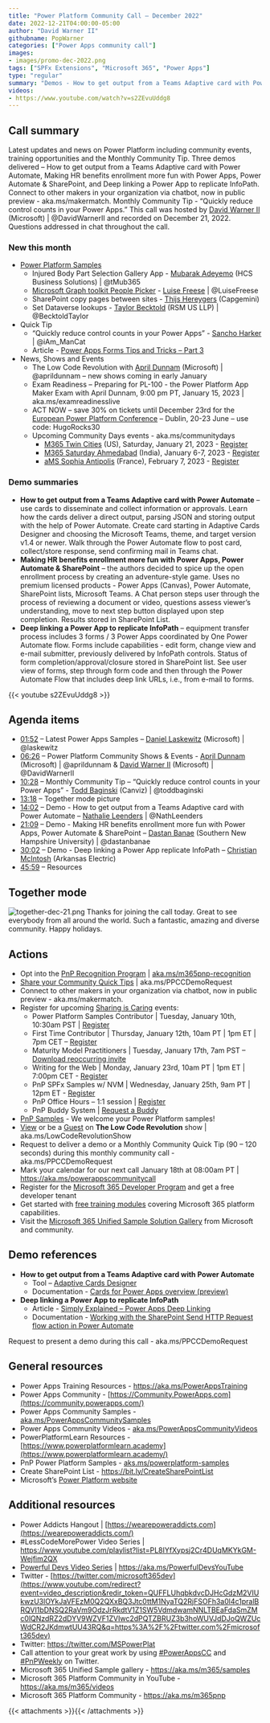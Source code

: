 ```yaml
---
title: "Power Platform Community Call – December 2022"
date: 2022-12-21T04:00:00-05:00
author: "David Warner II"
githubname: PopWarner
categories: ["Power Apps community call"]
images:
- images/promo-dec-2022.png
tags: ["SPFx Extensions", "Microsoft 365", "Power Apps"]
type: "regular"
summary: "Demos - How to get output from a Teams Adaptive card with Power Automate, Making HR benefits enrollment more fun with Power Apps, Power Automate & SharePoint, and Deep linking a Power App to replicate InfoPath. Quick tip - Quickly reduce control counts in your Power Apps."
videos:
- https://www.youtube.com/watch?v=s2ZEvuUddg8
---
```


## Call summary

Latest updates and news on Power Platform including community events, training opportunities and the Monthly Community Tip. Three demos delivered – How to get output from a Teams Adaptive card with Power Automate, Making HR benefits enrollment more fun with Power Apps, Power Automate & SharePoint, and Deep linking a Power App to replicate InfoPath. Connect to other makers in your organization via chatbot, now in public preview - aka.ms/makermatch. Monthly Community Tip - “Quickly reduce control counts in your Power Apps.”  This call was hosted by [David Warner II](http://twitter.com/DavidWarnerII) (Microsoft) \| @DavidWarnerII and recorded on December 21, 2022. Questions addressed in chat throughout the call.

### New this month

* [Power Platform Samples](https://pnp.github.io/powerplatform-samples/)
    * Injured Body Part Selection Gallery App - [Mubarak Adeyemo](https://twitter.com/tMub365) (HCS Business Solutions) \| @tMub365
    * [Microsoft Graph toolkit People Picker](https://www.m365princess.com/blogs/microsoft-graph-people-picker-power-apps/) - [Luise Freese](https://twitter.com/LuiseFreese) \| @LuiseFreese
    * SharePoint copy pages between sites - [Thijs Hereygers](https://www.linkedin.com/in/thijs-hereygers-017267121/) (Capgemini)
    * Set Dataverse lookups - [Taylor Becktold](https://twitter.com/BecktoldTaylor) (RSM US LLP) \| @BecktoldTaylor
* Quick Tip
    * “Quickly reduce control counts in your Power Apps” - [Sancho Harker](https://twitter.com/iAm_ManCat) \| @iAm_ManCat
    * Article - [Power Apps Forms Tips and Tricks – Part 3](https://www.iammancat.dev/2022/06/power-apps-forms-tips-and-tricks-part-3/)
* News, Shows and Events
    * The Low Code Revolution with [April Dunnam](https://twitter.com/aprildunnam) (Microsoft) \| @aprildunnam – new shows coming in early January
    * Exam Readiness – Preparing for PL-100 - the Power Platform App Maker Exam with April Dunnam, 9:00 pm PT, January 15, 2023 \| aka.ms/examreadinesslive
    * ACT NOW – save 30% on tickets until December 23rd for the [European Power Platform Conference](https://www.sharepointeurope.com/european-power-platform-conference) – Dublin, 20-23 June – use code: HugoRocks30
    * Upcoming Community Days events - aka.ms/communitydays
        * [M365 Twin Cities](https://communitydays.org/event/2023-01-21/m365-twin-cities#home) (US), Saturday, January 21, 2023 - [Register](https://www.eventbrite.com/e/m365-twin-cities-winter-2023-tickets-471566266397)
        * [M365 Saturday Ahmedabad](https://communitydays.org/event/2023-01-07/m365-saturday-ahmedabad) (India), January 6-7, 2023 - [Register](https://www.meetup.com/m365ahmedabad/events/289560209/)
        * [aMS Sophia Antipolis](https://communitydays.org/event/2023-02-07/ams-sophia-antipolis) (France), February 7, 2023 - [Register](https://sessionize.com/ams-sophia-2023/)

### Demo summaries

* **How to get output from a Teams Adaptive card with Power Automate** – use cards to disseminate and collect information or approvals. Learn how the cards deliver a direct output, parsing JSON and storing output with the help of Power Automate. Create card starting in Adaptive Cards Designer and choosing the Microsoft Teams, theme, and target version v1.4 or newer. Walk through the Power Automate flow to post card, collect/store response, send confirming mail in Teams chat.
* **Making HR benefits enrollment more fun with Power Apps, Power Automate & SharePoint** – the authors decided to spice up the open enrollment process by creating an adventure-style game. Uses no premium licensed products - Power Apps (Canvas), Power Automate, SharePoint lists, Microsoft Teams. A Chat person steps user through the process of reviewing a document or video, questions assess viewer’s understanding, move to next step button displayed upon step completion. Results stored in SharePoint List.
* **Deep linking a Power App to replicate InfoPath** – equipment transfer process includes 3 forms / 3 Power Apps coordinated by One Power Automate flow. Forms include capabilities - edit form, change view and e-mail submitter, previously delivered by InfoPath controls. Status of form completion/approval/closure stored in SharePoint list. See user view of forms, step through form code and then through the Power Automate Flow that includes deep link URLs, i.e., from e-mail to forms.

{{< youtube s2ZEvuUddg8 >}}

## Agenda items

* [01:52](https://youtu.be/s2ZEvuUddg8?t=112) – Latest Power Apps Samples – [Daniel Laskewitz](https://twitter.com/laskewitz) (Microsoft) \| @laskewitz
* [06:26](https://youtu.be/s2ZEvuUddg8?t=386) – Power Platform Community Shows & Events - [April Dunnam](http://twitter.com/aprildunnam) (Microsoft) \| @aprildunnam & [David Warner II](http://twitter.com/DavidWarnerII) (Microsoft) \| @DavidWarnerII
* [10:28](https://youtu.be/s2ZEvuUddg8?t=628) – Monthly Community Tip – “Quickly reduce control counts in your Power Apps” - [Todd Baginski](https://twitter.com/toddbaginski) (Canviz) \| @toddbaginski
* [13:18](https://youtu.be/s2ZEvuUddg8?t=798) – Together mode picture
* [14:02](https://youtu.be/s2ZEvuUddg8?t=842) – Demo - How to get output from a Teams Adaptive card with Power Automate – [Nathalie Leenders](https://twitter.com/NathLeenders) \| @NathLeenders
* [21:09](https://youtu.be/s2ZEvuUddg8?t=1269) – Demo - Making HR benefits enrollment more fun with Power Apps, Power Automate & SharePoint – [Dastan Banae](https://twitter.com/dastanbanae) (Southern New Hampshire University) \| @dastanbanae
* [30:02](https://youtu.be/s2ZEvuUddg8?t=1802) – Demo - Deep linking a Power App replicate InfoPath – [Christian McIntosh](https://linkedin.com/in/christian-mcintosh-5bb445158) (Arkansas Electric)
* [45:59](https://youtu.be/s2ZEvuUddg8?t=2759) – Resources

## Together mode

![together-dec-21.png](images/together-dec-21.png)
Thanks for joining the call today. Great to see everybody from all around the world. Such a fantastic, amazing and diverse community. Happy holidays.

## Actions

* Opt into the [PnP Recognition Program](https://aka.ms/m365pnp-recognition) \| [aka.ms/m365pnp-recognition](https://aka.ms/m365pnp-recognition)
* [Share your Community Quick Tips](https://customervoice.microsoft.com/Pages/ResponsePage.aspx?id=v4j5cvGGr0GRqy180BHbR02h_1H9_XFFp4etSzu5JxFUN0JZTFNDSDRJVVJGTkxHVzcxRDJWM01RWi4u) \| aka.ms/PPCCDemoRequest
* Connect to other makers in your organization via chatbot, now in public preview - aka.ms/makermatch.
* Register for upcoming [Sharing is Caring](https://pnp.github.io/sharing-is-caring/) events:
    * Power Platform Samples Contributor \| Tuesday, January 10th, 10:30am PST \| [Register](https://forms.office.com/pages/responsepage.aspx?id=KtIy2vgLW0SOgZbwvQuRaXDXyCl9DkBHq4A2OG7uLpdUN0hMNTRPWVVWTkhFTk9QQzhFSTRIS1JLSC4u)
    * First Time Contributor \| Thursday, January 12th, 10am PT \| 1pm ET \| 7pm CET – [Register](https://forms.office.com/pages/responsepage.aspx?id=KtIy2vgLW0SOgZbwvQuRaXDXyCl9DkBHq4A2OG7uLpdUNjAwRVNETlA1MkxIR1MyTEs5STZFVVRJMC4u)
    * Maturity Model Practitioners \| Tuesday, January 17th, 7am PST – [Download reoccurring invite](https://aka.ms/mm4m365/invite)
    * Writing for the Web \| Monday, January 23rd, 10am PT \| 1pm ET \| 7:00pm CET - [Register](https://forms.office.com/pages/responsepage.aspx?id=KtIy2vgLW0SOgZbwvQuRaXDXyCl9DkBHq4A2OG7uLpdUMFNPNFMyUk9CNFROUjJWTFFGSzdJV0czVC4u)
    * PnP SPFx Samples w/ NVM \| Wednesday, January 25th, 9am PT \| 12pm ET - [Register](https://forms.office.com/pages/responsepage.aspx?id=KtIy2vgLW0SOgZbwvQuRaXDXyCl9DkBHq4A2OG7uLpdUNEE2SUdTOU1UOEtCTFU3MlM1SERDMlNVNi4u)
    * PnP Office Hours – 1:1 session \| [Register](https://outlook.office365.com/owa/calendar/PnPSharingisCaring@warner.digital/bookings/)
    * PnP Buddy System \| [Request a Buddy](https://forms.office.com/Pages/ResponsePage.aspx?id=KtIy2vgLW0SOgZbwvQuRaXDXyCl9DkBHq4A2OG7uLpdUMjRRUVg4NElZUUJLTEY1TVVSVDJFRFpLRS4u)
* [PnP Samples](https://aka.ms/powerplatform-samples) - We welcome your Power Platform samples!
* [View](https://aka.ms/LowCodeRevolutionShow) or be a [Guest](https://aka.ms/LowCodeRevolutionGuest) on **The Low Code Revolution** show \| aka.ms/LowCodeRevolutionShow
* Request to deliver a demo or a Monthly Community Quick Tip (90 – 120 seconds) during this monthly community call - aka.ms/PPCCDemoRequest
* Mark your calendar for our next call January 18th at 08:00am PT \| <https://aka.ms/powerappscommunitycall>
* Register for the [Microsoft 365 Developer Program](https://aka.ms/m365/devprogram) and get a free developer tenant
* Get started with [free training modules](https://aka.ms/m365/dev/learn) covering Microsoft 365 platform capabilities.
* Visit the [Microsoft 365 Unified Sample Solution Gallery](https://adoption.microsoft.com/sample-solution-gallery) from Microsoft and community.

## Demo references

* **How to get output from a Teams Adaptive card with Power Automate**
    * Tool – [Adaptive Cards Designer](https://www.adaptivecards.io/designer)
    * Documentation - [Cards for Power Apps overview (preview)](https://learn.microsoft.com/power-apps/cards/overview)
* **Deep linking a Power App to replicate InfoPath**
    * Article - [Simply Explained – Power Apps Deep Linking](https://www.netwoven.com/2021/03/16/simply-explained-power-apps-deep-linking/)
    * Documentation - [Working with the SharePoint Send HTTP Request flow action in Power Automate](https://learn.microsoft.com/sharepoint/dev/business-apps/power-automate/guidance/working-with-send-sp-http-request)

Request to present a demo during this call - aka.ms/PPCCDemoRequest

## General resources

* Power Apps Training Resources - <https://aka.ms/PowerAppsTraining>
* Power Apps Community -
    [https://Community.PowerApps.com](https://community.powerapps.com/)
* Power Apps Community Samples -
    [aka.ms/PowerAppsCommunitySamples](https://aka.ms/PowerAppsCommunitySamples)
* Power Apps Community Videos -
    [aka.ms/PowerAppsCommunityVideos](https://aka.ms/PowerAppsCommunityVideos)
* PowerPlatformLearn Resources -
    [https://www.powerplatformlearn.academy](https://www.powerplatformlearn.academy/)
* PnP Power Platform Samples -
    [aks.ms/powerplatform-samples](https://www.aks.ms/powerplatform-samples)
* Create SharePoint List - <https://bit.ly/CreateSharePointList>
* Microsoft’s [Power Platform website](https://powerplatform.microsoft.com/)

## Additional resources

* Power Addicts Hangout \|
    [https://wearepoweraddicts.com](https://wearepoweraddicts.com/)
* \#LessCodeMorePower Video Series \|
    <https://www.youtube.com/playlist?list=PL8IYfXypsj2Cr4DUqMKYkGM-Wejfim2QX>
* [Powerful Devs Video Series](https://aka.ms/PowerfulDevsYouTube) \|
    <https://aka.ms/PowerfulDevsYouTube>
* Twitter -
    [https://twitter.com/microsoft365dev](https://www.youtube.com/redirect?event=video_description&redir_token=QUFFLUhqbkdvcDJHcGdzM2VIUkwzU3lOYkJaVFEzM0Q2QXxBQ3Jtc0ttM1NyaTQ2RjFSOFh3a0l4c1pralBRQVI1bDNSQ2RaVm9OdzJrRkdtV1Z1SW5VdmdwamNNLTBEaFdaSmZMc0lQNzdRZ2dDYV9WZVF1ZVIwc2dPQTZBRUZ3b3hoWUVJdDJoQWZUcWdCR2JKdmwtUU43RQ&q=https%3A%2F%2Ftwitter.com%2Fmicrosoft365dev)​
* Twitter: <https://twitter.com/MSPowerPlat>
* Call attention to your great work by using
    [\#PowerAppsCC](https://twitter.com/hashtag/PowerAppsCC?src=hashtag_click)
    and [\#PnPWeekly](https://twitter.com/hashtag/PnPWeekly?src=hashtag_click)
    on Twitter.
* Microsoft 365 Unified Sample gallery - <https://aka.ms/m365/samples>
* Microsoft 365 Platform Community in YouTube - <https://aka.ms/m365/videos>
* Microsoft 365 Platform Community - <https://aka.ms/m365pnp>

{{< attachments >}}{{< /attachments >}}
